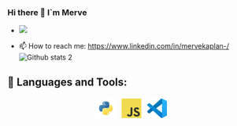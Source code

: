### Hi there 👋 I`m Merve



- ![](https://visitor-badge.laobi.icu/badge?page_id=CharalambosIoannou.CharalambosIoannou)

- 📫 How to reach me: https://www.linkedin.com/in/mervekaplan-/
![Github stats 2](https://github-readme-stats.vercel.app/api?username=kullanıcıadınız&show_icons=true&theme=radical)


## 🧰 Languages and Tools:
<p align="center">
<img src="https://raw.githubusercontent.com/github/explore/80688e429a7d4ef2fca1e82350fe8e3517d3494d/topics/python/python.png" alt="Python" height="40" style="vertical-align:top; margin:4px">
<img src="https://raw.githubusercontent.com/github/explore/80688e429a7d4ef2fca1e82350fe8e3517d3494d/topics/javascript/javascript.png" alt="Javascript" height="40" style="vertical-align:top; margin:4px">
<img src="https://raw.githubusercontent.com/github/explore/80688e429a7d4ef2fca1e82350fe8e3517d3494d/topics/visual-studio-code/visual-studio-code.png" alt="VS Code" height="40" style="vertical-align:top; margin:4px">
</p>


